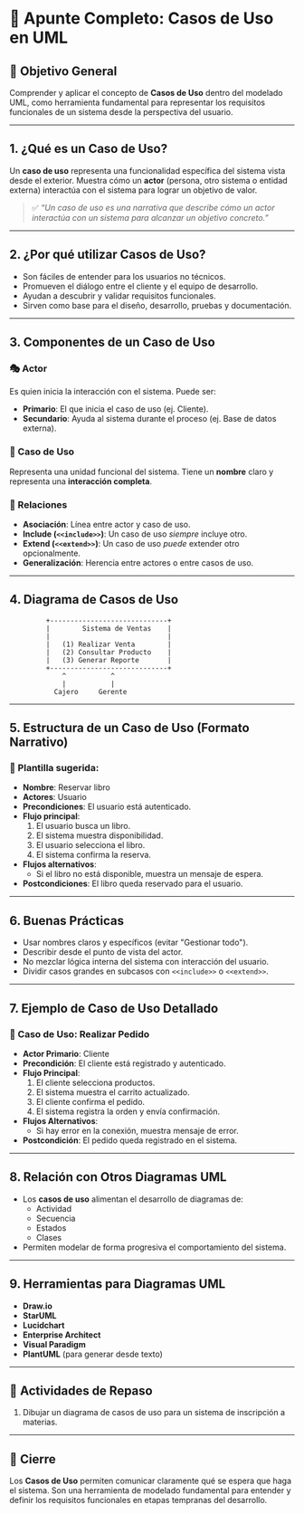 
# 🧠 Apunte Completo: Casos de Uso en UML

## 🎯 Objetivo General
Comprender y aplicar el concepto de **Casos de Uso** dentro del modelado UML, como herramienta fundamental para representar los requisitos funcionales de un sistema desde la perspectiva del usuario.

---

## 1. ¿Qué es un Caso de Uso?

Un **caso de uso** representa una funcionalidad específica del sistema vista desde el exterior. Muestra cómo un **actor** (persona, otro sistema o entidad externa) interactúa con el sistema para lograr un objetivo de valor.

> ✅ *“Un caso de uso es una narrativa que describe cómo un actor interactúa con un sistema para alcanzar un objetivo concreto.”*

---

## 2. ¿Por qué utilizar Casos de Uso?

- Son fáciles de entender para los usuarios no técnicos.
- Promueven el diálogo entre el cliente y el equipo de desarrollo.
- Ayudan a descubrir y validar requisitos funcionales.
- Sirven como base para el diseño, desarrollo, pruebas y documentación.

---

## 3. Componentes de un Caso de Uso

### 🎭 Actor
Es quien inicia la interacción con el sistema. Puede ser:
- **Primario**: El que inicia el caso de uso (ej. Cliente).
- **Secundario**: Ayuda al sistema durante el proceso (ej. Base de datos externa).

### 🧩 Caso de Uso
Representa una unidad funcional del sistema. Tiene un **nombre** claro y representa una **interacción completa**.

### 🔗 Relaciones
- **Asociación**: Línea entre actor y caso de uso.
- **Include (`<<include>>`)**: Un caso de uso *siempre* incluye otro.
- **Extend (`<<extend>>`)**: Un caso de uso *puede* extender otro opcionalmente.
- **Generalización**: Herencia entre actores o entre casos de uso.

---

## 4. Diagrama de Casos de Uso

```plaintext
         +-----------------------------+
         |        Sistema de Ventas    |
         |                             |
         |   (1) Realizar Venta        |
         |   (2) Consultar Producto    |
         |   (3) Generar Reporte       |
         +-----------------------------+
             ^           ^
             |           |
           Cajero     Gerente
```

---

## 5. Estructura de un Caso de Uso (Formato Narrativo)

### 📄 Plantilla sugerida:

- **Nombre**: Reservar libro
- **Actores**: Usuario
- **Precondiciones**: El usuario está autenticado.
- **Flujo principal**:
  1. El usuario busca un libro.
  2. El sistema muestra disponibilidad.
  3. El usuario selecciona el libro.
  4. El sistema confirma la reserva.
- **Flujos alternativos**:
  - Si el libro no está disponible, muestra un mensaje de espera.
- **Postcondiciones**: El libro queda reservado para el usuario.

---

## 6. Buenas Prácticas

- Usar nombres claros y específicos (evitar "Gestionar todo").
- Describir desde el punto de vista del actor.
- No mezclar lógica interna del sistema con interacción del usuario.
- Dividir casos grandes en subcasos con `<<include>>` o `<<extend>>`.

---

## 7. Ejemplo de Caso de Uso Detallado

### 📘 Caso de Uso: Realizar Pedido

- **Actor Primario**: Cliente
- **Precondición**: El cliente está registrado y autenticado.
- **Flujo Principal**:
    1. El cliente selecciona productos.
    2. El sistema muestra el carrito actualizado.
    3. El cliente confirma el pedido.
    4. El sistema registra la orden y envía confirmación.
- **Flujos Alternativos**:
    - Si hay error en la conexión, muestra mensaje de error.
- **Postcondición**: El pedido queda registrado en el sistema.

---

## 8. Relación con Otros Diagramas UML

- Los **casos de uso** alimentan el desarrollo de diagramas de:
  - Actividad
  - Secuencia
  - Estados
  - Clases
- Permiten modelar de forma progresiva el comportamiento del sistema.

---

## 9. Herramientas para Diagramas UML

- **Draw.io**
- **StarUML**
- **Lucidchart**
- **Enterprise Architect**
- **Visual Paradigm**
- **PlantUML** (para generar desde texto)

---

## 🧪 Actividades de Repaso

1. Dibujar un diagrama de casos de uso para un sistema de inscripción a materias.



---

## 📌 Cierre

Los **Casos de Uso** permiten comunicar claramente qué se espera que haga el sistema. Son una herramienta de modelado fundamental para entender y definir los requisitos funcionales en etapas tempranas del desarrollo.


